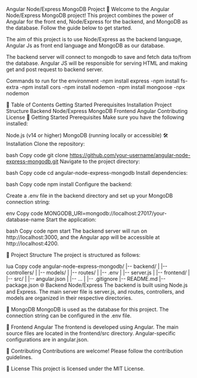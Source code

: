Angular Node/Express MongoDB Project 🚀
Welcome to the Angular Node/Express MongoDB project! This project combines the power of Angular for the front end, Node/Express for the backend, and MongoDB as the database. Follow the guide below to get started.

The aim of this project is to use Node/Express as the backend language, 
Angular Js as front end language and MongoDB as our database.

The backend server will connect to mongodb to save and fetch data to/from the database. 
Angular JS will be responsible for serving HTML and making get and post request to backend server.

Commands to run for the environment
    -npm install express
    -npm install fs-extra
    -npm install cors
    -npm install nodemon
    -npm install mongoose
    -npx nodemon <file-name>
    
🌟 Table of Contents
Getting Started
Prerequisites
Installation
Project Structure
Backend
Node/Express
MongoDB
Frontend
Angular
Contributing
License
🚦 Getting Started
Prerequisites
Make sure you have the following installed:

Node.js (v14 or higher)
MongoDB (running locally or accessible)
🛠 Installation
Clone the repository:

bash
Copy code
git clone https://github.com/your-username/angular-node-express-mongodb.git
Navigate to the project directory:

bash
Copy code
cd angular-node-express-mongodb
Install dependencies:

bash
Copy code
npm install
Configure the backend:

Create a .env file in the backend directory and set up your MongoDB connection string:

env
Copy code
MONGODB_URI=mongodb://localhost:27017/your-database-name
Start the application:

bash
Copy code
npm start
The backend server will run on http://localhost:3000, and the Angular app will be accessible at http://localhost:4200.

📂 Project Structure
The project is structured as follows:

lua
Copy code
angular-node-express-mongodb/
|-- backend/
|   |-- controllers/
|   |-- models/
|   |-- routes/
|   |-- .env
|   |-- server.js
|
|-- frontend/
|   |-- src/
|   |-- angular.json
|   |-- ...
|
|-- .gitignore
|-- README.md
|-- package.json
🌐 Backend
Node/Express
The backend is built using Node.js and Express. The main server file is server.js, and routes, controllers, and models are organized in their respective directories.

🍃 MongoDB
MongoDB is used as the database for this project. The connection string can be configured in the .env file.

🎨 Frontend
Angular
The frontend is developed using Angular. The main source files are located in the frontend/src directory. Angular-specific configurations are in angular.json.

🤝 Contributing
Contributions are welcome! Please follow the contribution guidelines.

📄 License
This project is licensed under the MIT License.